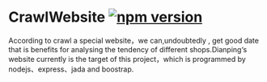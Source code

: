 # CrawlWebsite [![npm version](https://img.shields.io/npm/v/react.svg?style=flat)](https://www.npmjs.com/package/react)
According to crawl a special website，we can,undoubtedly , get good date that is benefits for analysing the tendency of different shops.Dianping‘s website currently is the target of this project，which is programmed by nodejs、express、jada and boostrap.
